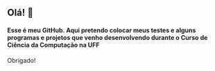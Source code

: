 ## Olá! 👋

#### Esse é meu GitHub. Aqui pretendo colocar meus testes e alguns programas e projetos que venho desenvolvendo durante o Curso de Ciência da Computação na UFF

Obrigado!

<!--
**NatanaelMendes/NatanaelMendes** is a ✨ _special_ ✨ repository because its `README.md` (this file) appears on your GitHub profile.

Here are some ideas to get you started:

- 🔭 I’m currently working on ...
- 🌱 I’m currently learning ...
- 👯 I’m looking to collaborate on ...
- 🤔 I’m looking for help with ...
- 💬 Ask me about ...
- 📫 How to reach me: ...
- 😄 Pronouns: ...
- ⚡ Fun fact: ...
-->
